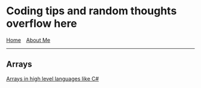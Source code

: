 # Coding tips and random thoughts overflow here

[Home](index.md)&emsp;[About Me](about-me.md)
<hr/>

## Arrays

[Arrays in high level languages like C#](c-sharp-arrays.md)
